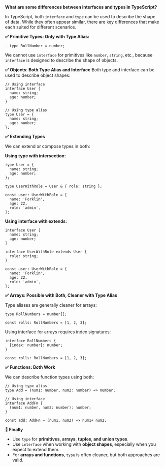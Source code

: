 **What are some differences between interfaces and types in TypeScript?**

In TypeScript, both `interface` and `type` can be used to describe the shape of data. While they often appear similar, there are key differences that make each suited for different scenarios.

**✅ Primitive Types: Only with Type Alias:**

    - type RollNumber = number;

We cannot use `interface` for primitives like `number`, `string`, etc., because `interface` is designed to describe the shape of objects.

**✅ Objects: Both Type Alias and Interface**
Both type and interface can be used to describe object shapes:

```
// Using interface
interface User {
  name: string;
  age: number;
}

// Using type alias
type User = {
  name: string;
  age: number;
};
```

**✅ Extending Types**

We can extend or compose types in both:

**Using type with intersection:**

```
type User = {
  name: string;
  age: number;
};

type UserWithRole = User & { role: string };

const user: UserWithRole = {
  name: 'Forklin',
  age: 22,
  role: 'admin',
};
```

**Using interface with extends:**

```
interface User {
  name: string;
  age: number;
}

interface UserWithRole extends User {
  role: string;
}

const user: UserWithRole = {
  name: 'Forklin',
  age: 22,
  role: 'admin',
};
```

**✅ Arrays: Possible with Both, Cleaner with Type Alias**

Type aliases are generally cleaner for arrays:
```
type RollNumbers = number[];

const rolls: RollNumbers = [1, 2, 3];
```


Using interface for arrays requires index signatures:
```
interface RollNumbers {
  [index: number]: number;
}

const rolls: RollNumbers = [1, 2, 3];
```

**✅ Functions: Both Work**

We can describe function types using both:

```
// Using type alias
type Add = (num1: number, num2: number) => number;

// Using interface
interface AddFn {
  (num1: number, num2: number): number;
}

const add: AddFn = (num1, num2) => num1+ num2;
```


**🎯 Finally**
- Use `type` for **primitives**, **arrays**, **tuples, and union types**.
- Use `interface` when working with **object shapes**, especially when you expect to extend them.
- For **arrays and functions**, `type` is often cleaner, but both approaches are valid.